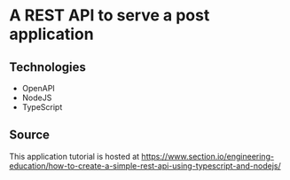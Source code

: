 # A REST API to serve a post application

## Technologies
- OpenAPI
- NodeJS
- TypeScript

## Source
This application tutorial is hosted at https://www.section.io/engineering-education/how-to-create-a-simple-rest-api-using-typescript-and-nodejs/